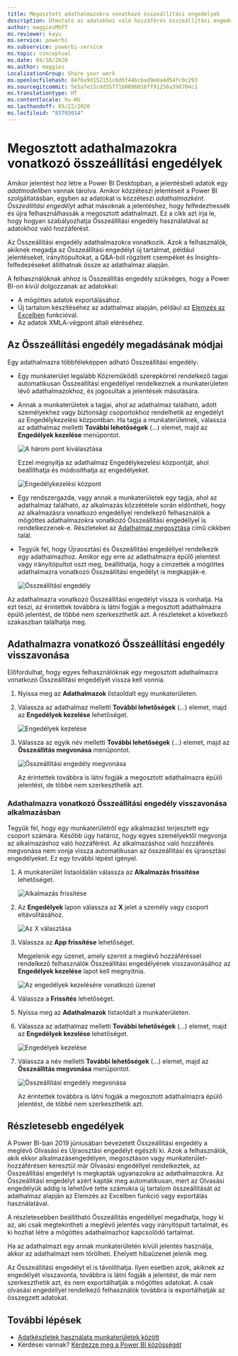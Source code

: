 ```yaml
---
title: Megosztott adathalmazokra vonatkozó összeállítási engedélyek
description: Útmutató az adatokhoz való hozzáférés összeállítási engedéllyel való szabályozásához.
author: maggiesMSFT
ms.reviewer: kayu
ms.service: powerbi
ms.subservice: powerbi-service
ms.topic: conceptual
ms.date: 04/30/2020
ms.author: maggies
LocalizationGroup: Share your work
ms.openlocfilehash: 84f6a9d152151c6d6f44bcbad9e0a4d54fc0c293
ms.sourcegitcommit: 5e5a7e15cdd55f71b0806016ff91256a398704c1
ms.translationtype: HT
ms.contentlocale: hu-HU
ms.lasthandoff: 05/22/2020
ms.locfileid: "83793014"
---
```

# <a name="build-permission-for-shared-datasets"></a>Megosztott adathalmazokra vonatkozó összeállítási engedélyek

Amikor jelentést hoz létre a Power BI Desktopban, a jelentésbeli adatok egy *adatmodellben* vannak tárolva. Amikor közzéteszi jelentéseit a Power BI szolgáltatásban, egyben az adatokat is közzéteszi *adathalmazként*. *Összeállítási engedélyt* adhat másoknak a jelentéshez, hogy felfedezhessék és újra felhasználhassák a megosztott adathalmazt. Ez a cikk azt írja le, hogy hogyan szabályozhatja Összeállítási engedély használatával az adatokhoz való hozzáférést.

Az Összeállítási engedély adathalmazokra vonatkozik. Azok a felhasználók, akiknek megadja az Összeállítási engedélyt új tartalmat, például jelentéseket, irányítópultokat, a Q&A-ból rögzített csempéket és Insights-felfedezéseket állíthatnak össze az adathalmaz alapján. 

A felhasználóknak ahhoz is Összeállítás engedély szükséges, hogy a Power BI-on *kívül* dolgozzanak az adatokkal:

- A mögöttes adatok exportálásához.
- Új tartalom készítéséhez az adathalmaz alapján, például az [Elemzés az Excelben](../collaborate-share/service-analyze-in-excel.md) funkcióval.
- Az adatok XMLA-végpont általi eléréséhez.

## <a name="ways-to-give-build-permission"></a>Az Összeállítási engedély megadásának módjai

Egy adathalmazra többféleképpen adható Összeállítási engedély:

- Egy munkaterület legalább Közreműködő szerepkörrel rendelkező tagjai automatikusan Összeállítási engedéllyel rendelkeznek a munkaterületen lévő adathalmazokhoz, és jogosultak a jelentések másolására.
 
- Annak a munkaterületek a tagjai, ahol az adathalmaz található, adott személyekhez vagy biztonsági csoportokhoz rendelhetik az engedélyt az Engedélykezelési központban. Ha tagja a munkaterületnek, válassza az adathalmaz melletti **További lehetőségek** (...) elemet, majd az **Engedélyek kezelése** menüpontot.

    ![A három pont kiválasztása](media/service-datasets-build-permissions/power-bi-dataset-permissions-new-look.png)

    Ezzel megnyitja az adathalmaz Engedélykezelési központját, ahol beállíthatja és módosíthatja az engedélyeket.

    ![Engedélykezelési központ](media/service-datasets-build-permissions/power-bi-dataset-remove-permissions-no-callouts.png)

- Egy rendszergazda, vagy annak a munkaterületek egy tagja, ahol az adathalmaz található, az alkalmazás közzététele során eldöntheti, hogy az alkalmazásra vonatkozó engedéllyel rendelkező felhasználók a mögöttes adathalmazokra vonatkozó Összeállítási engedéllyel is rendelkezzenek-e. Részleteket az [Adathalmaz megosztása](service-datasets-share.md) című cikkben talál.

- Tegyük fel, hogy Újraosztási és Összeállítási engedéllyel rendelkezik egy adathalmazhoz. Amikor egy erre az adathalmazra épülő jelentést vagy irányítópultot oszt meg, beállíthatja, hogy a címzettek a mögöttes adathalmazra vonatkozó Összeállítási engedélyt is megkapják-e.

    ![Összeállítási engedély](media/service-datasets-build-permissions/power-bi-share-report-allow-users.png)

Az adathalmazra vonatkozó Összeállítási engedélyt vissza is vonhatja. Ha ezt teszi, az érintettek továbbra is látni fogják a megosztott adathalmazra épülő jelentést, de többé nem szerkeszthetik azt. A részleteket a következő szakaszban találhatja meg.

## <a name="remove-build-permission-for-a-dataset"></a>Adathalmazra vonatkozó Összeállítási engedély visszavonása

Előfordulhat, hogy egyes felhasználóknak egy megosztott adathalmazra vonatkozó Összeállítási engedélyét vissza kell vonnia. 

1. Nyissa meg az **Adathalmazok** listaoldalt egy munkaterületen. 
1. Válassza az adathalmaz melletti **További lehetőségek** (...) elemet, majd az **Engedélyek kezelése** lehetőséget.

    ![Engedélyek kezelése](media/service-datasets-build-permissions/power-bi-dataset-permissions-new-look.png)

1. Válassza az egyik név melletti **További lehetőségek** (...) elemet, majd az **Összeállítás megvonása** menüpontot.

    ![Összeállítási engedély megvonása](media/service-datasets-build-permissions/power-bi-dataset-remove-build-permissions.png)

    Az érintettek továbbra is látni fogják a megosztott adathalmazra épülő jelentést, de többé nem szerkeszthetik azt.

### <a name="remove-build-permission-for-a-dataset-in-an-app"></a>Adathalmazra vonatkozó Összeállítási engedély visszavonása alkalmazásban

Tegyük fel, hogy egy munkaterületről egy alkalmazást terjesztett egy csoport számára. Később úgy határoz, hogy egyes személyektől megvonja az alkalmazáshoz való hozzáférést. Az alkalmazáshoz való hozzáférés megvonása nem vonja vissza automatikusan az összeállítási és újraosztási engedélyeket. Ez egy további lépést igényel. 

1. A munkaterület listaoldalán válassza az **Alkalmazás frissítése** lehetőséget. 

    ![Alkalmazás frissítése](media/service-datasets-build-permissions/power-bi-app-update.png)

1. Az **Engedélyek** lapon válassza az **X** jelet a személy vagy csoport eltávolításához. 

    ![Az X választása](media/service-datasets-build-permissions/power-bi-app-delete-user.png)
1. Válassza az **App frissítése** lehetőséget.

    Megjelenik egy üzenet, amely szerint a meglévő hozzáféréssel rendelkező felhasználók Összeállítási engedélyének visszavonásához az **Engedélyek kezelése** lapot kell megnyitnia. 

    ![Az engedélyek kezelésére vonatkozó üzenet](media/service-datasets-build-permissions/power-bi-dataset-app-remove-message.png)

1. Válassza a **Frissítés** lehetőséget.

1. Nyissa meg az **Adathalmazok** listaoldalt a munkaterületen. 
1. Válassza az adathalmaz melletti **További lehetőségek** (...) elemet, majd az **Engedélyek kezelése** lehetőséget.

    ![Engedélyek kezelése](media/service-datasets-build-permissions/power-bi-dataset-permissions-new-look.png)

1. Válassza a név melletti **További lehetőségek** (...) elemet, majd az **Összeállítás megvonása** menüpontot.

    ![Összeállítási engedély megvonása](media/service-datasets-build-permissions/power-bi-dataset-remove-build-permissions.png)

    Az érintettek továbbra is látni fogják a megosztott adathalmazra épülő jelentést, de többé nem szerkeszthetik azt.

## <a name="more-granular-permissions"></a>Részletesebb engedélyek

A Power BI-ban 2019 júniusában bevezetett Összeállítási engedély a meglévő Olvasási és Újraosztási engedélyt egészíti ki. Azok a felhasználók, akik ekkor alkalmazásengedélyen, megosztáson vagy munkaterület-hozzáférésen keresztül már Olvasási engedéllyel rendelkeztek, az Összeállítási engedélyt is megkapták ugyanazokra az adathalmazokra. Az Összeállítási engedélyt azért kapták meg automatikusan, mert az Olvasási engedélyük addig is lehetővé tette számukra új tartalom összeállítását az adathalmaz alapján az Elemzés az Excelben funkció vagy exportálás használatával.

A részletesebben beállítható Összeállítás engedéllyel megadhatja, hogy ki az, aki csak megtekintheti a meglévő jelentés vagy irányítópult tartalmát, és ki hozhat létre a mögöttes adathalmazhoz kapcsolódó tartalmat.

Ha az adathalmazt egy annak munkaterületén kívüli jelentés használja, akkor az adathalmazt nem törölheti. Ehelyett hibaüzenet jelenik meg.

Az Összeállítási engedélyt el is távolíthatja. Ilyen esetben azok, akiknek az engedélyét visszavonta, továbbra is látni fogják a jelentést, de már nem szerkeszthetik azt, és nem exportálhatják a mögöttes adatokat. A csak olvasási engedéllyel rendelkező felhasználók továbbra is exportálhatják az összegzett adatokat. 

## <a name="next-steps"></a>További lépések

- [Adatkészletek használata munkaterületek között](service-datasets-across-workspaces.md)
- Kérdései vannak? [Kérdezze meg a Power BI közösségét](https://community.powerbi.com/)
